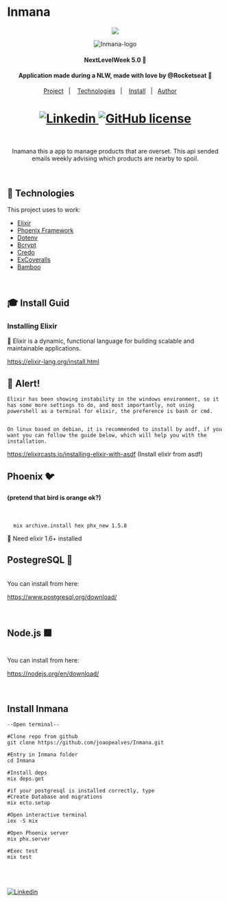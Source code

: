 # Inmana

<p align="center"><img src="https://www.vectorlogo.zone/logos/elixir-lang/elixir-lang-ar21.svg"/></p>

<p align="center">
<img  alt="Inmana-logo" src="./git-docs/Inmana-logo.png">
</p>
<h4 align="center">NextLevelWeek 5.0 🚀</h4>
<h4 align="center">Application made during a NLW, made with love by @Rocketseat 💜</h4>

<p align="center">
  <a href="#project">Project</a>&nbsp;&nbsp;&nbsp;|&nbsp;&nbsp;&nbsp;
  <a href="#techs">Technologies</a>&nbsp;&nbsp;&nbsp;|&nbsp;&nbsp;&nbsp;
  <a href="#install">Install</a>&nbsp;&nbsp;&nbsp;|&nbsp;&nbsp;
  <a href="#author">Author</a>&nbsp;&nbsp;&nbsp;&nbsp;&nbsp;&nbsp;
</p>

<h1 align="center">
  <a href="https://www.linkedin.com/in/joaopealves/">
    <img alt="Linkedin" src="https://img.shields.io/badge/LinkedIn-1781EB?style=for-the-badge&logo=linkedin&logoColor=fff&labelColor=1781EB)%5D">
  </a>
  <a href="./LICENSE">
    <img alt="GitHub license" src="https://img.shields.io/badge/License%20MIT-5eb85e?style=for-the-badge&logo=&logoColor=2ee62e&labelColor=1781EB)%5D">
  </a>
</h1>

<br>

<p align="center" id="project">
  Inamana this a app to manage products that are overset. This api sended emails weekly advising which products are nearby to spoil.
</p>

<br>

<h2 id="techs">
  🚀 Technologies
</h2>

This project uses to work:

- [Elixir](https://elixir-lang.org/)
- [Phoenix Framework](https://www.phoenixframework.org/)
- [Dotenv](https://github.com/avdi/dotenv_elixir)
- [Bcrypt](https://github.com/riverrun/bcrypt_elixir)
- [Credo](https://github.com/rrrene/credo)
- [ExCoveralls](https://github.com/parroty/excoveralls)
- [Bamboo](https://github.com/thoughtbot/bamboo)

<br>
<h2 id="install">
  🎓 Install Guid
</h2>

### Installing Elixir

💜 Elixir is a dynamic, functional language for building scalable and maintainable applications.

https://elixir-lang.org/install.html

## 🛑 Alert!

    Elixir has been showing instability in the windows environment, so it has some more settings to do, and most importantly, not using powershell as a terminal for elixir, the preference is bash or cmd.


    On linux based on debian, it is recommended to install by asdf, if you want you can follow the guide below, which will help you with the installation.

https://elixircasts.io/installing-elixir-with-asdf (Install elixir from asdf)

<h2> Phoenix 🐦</h2> <h4>  (pretend that bird is orange ok?) </h4>
</br>

      mix archive.install hex phx_new 1.5.8

🛑 Need elixir 1.6+ installed
</br>

<h2> PostegreSQL 🐘</h2> 
</br>
You can install from here:

https://www.postgresql.org/download/

</br>

<h2> Node.js 🟩</h2> 
</br>
You can install from here:

https://nodejs.org/en/download/

</br>

## Install Inmana

    --Open terminal--

    #Clone repo from github
    git clone https://github.com/joaopealves/Inmana.git

    #Entry in Inmana folder
    cd Inmana

    #Install deps
    mix deps.get

    #if your postgresql is installed correctly, type
    #Create Database and migrations
    mix ecto.setup

    #Open interactive terminal
    iex -S mix

    #Open Phoenix server
    mix phx.server

    #Exec test
    mix test

</br>

<br />
<br />

<a href="https://www.linkedin.com/in/alexandrabsouz/">
  <img alt="Linkedin" src="https://img.shields.io/badge/Linkedin-1781EB?style=for-the-badge&logo=linkedin&logoColor=fff&labelColor=1781EB)%5D">
</a>
</center>
